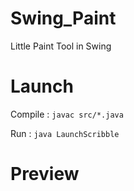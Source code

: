 # Swing_Paint
Little Paint Tool in Swing

# Launch

Compile : `javac src/*.java`

Run : `java LaunchScribble`

# Preview

